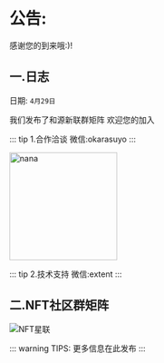 # 公告:
感谢您的到来哦:)!
## 一.日志 <Badge text="new"/> 

日期: `4月29日`

我们发布了和源新联群矩阵
欢迎您的加入

::: tip 1.合作洽谈
微信:okarasuyo
:::

<img src="https://tva1.sinaimg.cn/large/e6c9d24egy1h1qpqjf4qoj20ol0ol409.jpg"  alt="nana" style="width:190px;" />

  

::: tip 2.技术支持
微信:extent
:::  

 

## 二.NFT社区群矩阵





![NFT星联](https://tva1.sinaimg.cn/large/e6c9d24egy1h1qpvf9knoj20kg1c77if.jpg)





::: warning TIPS:
更多信息在此发布
:::

  

  

  

  
